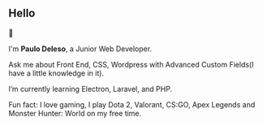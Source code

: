 <h2>Hello</h2> 👋

<p>I'm <strong>Paulo Deleso</strong>, a Junior Web Developer.</p>
<p>Ask me about Front End, CSS, Wordpress with Advanced Custom Fields(I have a little knowledge in it).</p>
<p>I’m currently learning Electron, Laravel, and PHP.</p>
<p>Fun fact: I love gaming, I play Dota 2, Valorant, CS:GO, Apex Legends and Monster Hunter: World on my free time.</p>
